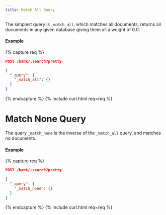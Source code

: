 ```yaml
---
title: Match All Query
---
```


The simplest query is `_match_all`, which matches all documents, returns all
documents in any given database giving them all a weight of 0.0:

#### Example

{% capture req %}

```json
POST /bank/:search?pretty

{
  "_query": {
    "_match_all": {}
  }
}
```
{% endcapture %}
{% include curl.html req=req %}


# Match None Query

The query `_match_none` is the inverse of the `_match_all` query, and matches
no documents.

#### Example

{% capture req %}

```json
POST /bank/:search?pretty

{
  "_query": {
    "_match_none": {}
  }
}
```
{% endcapture %}
{% include curl.html req=req %}
